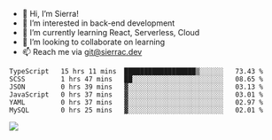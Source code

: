 - 👋 Hi, I’m Sierra!
- 👀 I’m interested in back-end development
- 🌱 I’m currently learning React, Serverless, Cloud
- 💞️ I’m looking to collaborate on learning
- 📫 Reach me via git@sierrac.dev

<!--START_SECTION:waka-->

```text
TypeScript   15 hrs 11 mins  ██████████████████▒░░░░░░   73.43 %
SCSS         1 hrs 47 mins   ██░░░░░░░░░░░░░░░░░░░░░░░   08.65 %
JSON         0 hrs 39 mins   ▓░░░░░░░░░░░░░░░░░░░░░░░░   03.13 %
JavaScript   0 hrs 37 mins   ▓░░░░░░░░░░░░░░░░░░░░░░░░   03.01 %
YAML         0 hrs 37 mins   ▓░░░░░░░░░░░░░░░░░░░░░░░░   02.97 %
MySQL        0 hrs 25 mins   ▓░░░░░░░░░░░░░░░░░░░░░░░░   02.01 %
```

<!--END_SECTION:waka-->


![](https://hit.yhype.me/github/profile?user_id=7351311)

